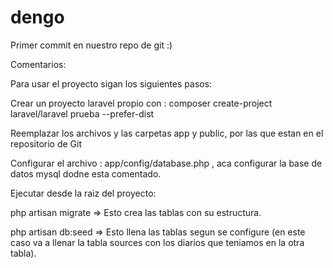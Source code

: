 dengo
=====
Primer commit en nuestro repo de git :)

Comentarios:

Para usar el proyecto sigan los siguientes pasos:

Crear un proyecto laravel propio con : composer create-project laravel/laravel prueba  --prefer-dist

Reemplazar los archivos y las carpetas app y public, por las que estan en el repositorio de Git

Configurar el archivo : app/config/database.php , aca configurar la base de datos mysql dodne esta comentado.

Ejecutar desde la raiz del proyecto: 

 php artisan migrate => Esto crea las tablas con su estructura.

 php artisan db:seed => Esto llena las tablas segun se configure (en este caso va a llenar la tabla sources con los diarios que teniamos en la otra tabla).

